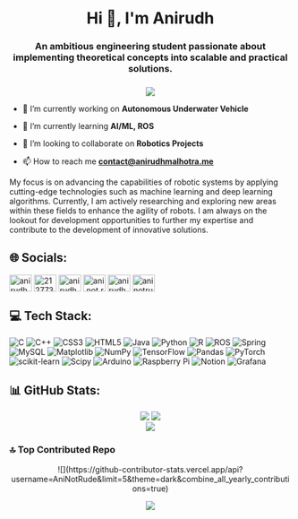 <h1 align="center">Hi 👋, I'm Anirudh</h1>
<h3 align="center">An ambitious engineering student passionate about implementing theoretical concepts into scalable and practical solutions.</h3>

###

###
<div align="center">
  <img src="https://profile-counter.glitch.me/AniNotRude/count.svg?"  />
</div>



- 🔭 I’m currently working on **Autonomous Underwater Vehicle**

- 🌱 I’m currently learning **AI/ML, ROS**

- 👯 I’m looking to collaborate on **Robotics Projects**

- 📫 How to reach me **contact@anirudhmalhotra.me**

 My focus is on advancing the capabilities of robotic systems by applying cutting-edge technologies such as machine learning and deep learning algorithms. Currently, I am actively researching and exploring new areas within these fields to enhance the agility of robots. I am always on the lookout for development opportunities to further my expertise and contribute to the development of innovative solutions.

## 🌐 Socials:
<p align="left">
<a href="https://linkedin.com/in/anirudh-malhotra" target="blank"><img align="center" src="https://raw.githubusercontent.com/rahuldkjain/github-profile-readme-generator/master/src/images/icons/Social/linked-in-alt.svg" alt="anirudh-malhotra" height="30" width="40" /></a>
<a href="https://stackoverflow.com/users/21277310" target="blank"><img align="center" src="https://raw.githubusercontent.com/rahuldkjain/github-profile-readme-generator/master/src/images/icons/Social/stack-overflow.svg" alt="21277310" height="30" width="40" /></a>
<a href="https://kaggle.com/anirudhmalhotra" target="blank"><img align="center" src="https://raw.githubusercontent.com/rahuldkjain/github-profile-readme-generator/master/src/images/icons/Social/kaggle.svg" alt="anirudhmalhotra" height="30" width="40" /></a>
<a href="https://instagram.com/ani.not.rude" target="blank"><img align="center" src="https://raw.githubusercontent.com/rahuldkjain/github-profile-readme-generator/master/src/images/icons/Social/instagram.svg" alt="ani.not.rude" height="30" width="40" /></a>
<a href="https://www.hackerrank.com/anirudhmalhotra3" target="blank"><img align="center" src="https://raw.githubusercontent.com/rahuldkjain/github-profile-readme-generator/master/src/images/icons/Social/hackerrank.svg" alt="anirudhmalhotra3" height="30" width="40" /></a>
<a href="https://auth.geeksforgeeks.org/user/aninotrude" target="blank"><img align="center" src="https://raw.githubusercontent.com/rahuldkjain/github-profile-readme-generator/master/src/images/icons/Social/geeks-for-geeks.svg" alt="aninotrude" height="30" width="40" /></a>
</p>

## 💻 Tech Stack:
![C](https://img.shields.io/badge/c-%2300599C.svg?style=for-the-badge&logo=c&logoColor=white) ![C++](https://img.shields.io/badge/c++-%2300599C.svg?style=for-the-badge&logo=c%2B%2B&logoColor=white) ![CSS3](https://img.shields.io/badge/css3-%231572B6.svg?style=for-the-badge&logo=css3&logoColor=white) ![HTML5](https://img.shields.io/badge/html5-%23E34F26.svg?style=for-the-badge&logo=html5&logoColor=white) ![Java](https://img.shields.io/badge/java-%23ED8B00.svg?style=for-the-badge&logo=openjdk&logoColor=white) ![Python](https://img.shields.io/badge/python-3670A0?style=for-the-badge&logo=python&logoColor=ffdd54) ![R](https://img.shields.io/badge/r-%23276DC3.svg?style=for-the-badge&logo=r&logoColor=white) ![ROS](https://img.shields.io/badge/ros-%230A0FF9.svg?style=for-the-badge&logo=ros&logoColor=white) ![Spring](https://img.shields.io/badge/spring-%236DB33F.svg?style=for-the-badge&logo=spring&logoColor=white) ![MySQL](https://img.shields.io/badge/mysql-%2300000f.svg?style=for-the-badge&logo=mysql&logoColor=white) ![Matplotlib](https://img.shields.io/badge/Matplotlib-%23ffffff.svg?style=for-the-badge&logo=Matplotlib&logoColor=black) ![NumPy](https://img.shields.io/badge/numpy-%23013243.svg?style=for-the-badge&logo=numpy&logoColor=white) ![TensorFlow](https://img.shields.io/badge/TensorFlow-%23FF6F00.svg?style=for-the-badge&logo=TensorFlow&logoColor=white) ![Pandas](https://img.shields.io/badge/pandas-%23150458.svg?style=for-the-badge&logo=pandas&logoColor=white) ![PyTorch](https://img.shields.io/badge/PyTorch-%23EE4C2C.svg?style=for-the-badge&logo=PyTorch&logoColor=white) ![scikit-learn](https://img.shields.io/badge/scikit--learn-%23F7931E.svg?style=for-the-badge&logo=scikit-learn&logoColor=white) ![Scipy](https://img.shields.io/badge/SciPy-%230C55A5.svg?style=for-the-badge&logo=scipy&logoColor=%white) ![Arduino](https://img.shields.io/badge/-Arduino-00979D?style=for-the-badge&logo=Arduino&logoColor=white) ![Raspberry Pi](https://img.shields.io/badge/-RaspberryPi-C51A4A?style=for-the-badge&logo=Raspberry-Pi) ![Notion](https://img.shields.io/badge/Notion-%23000000.svg?style=for-the-badge&logo=notion&logoColor=white) ![Grafana](https://img.shields.io/badge/grafana-%23F46800.svg?style=for-the-badge&logo=grafana&logoColor=white)

## 📊 GitHub Stats:
<div align="center">
 
![](https://github-readme-stats.vercel.app/api?username=AniNotRude&theme=dark&hide_border=false&include_all_commits=false&count_private=false)
![](https://github-readme-streak-stats.herokuapp.com/?user=AniNotRude&theme=dark&hide_border=false)<br/>
![](https://github-readme-stats.vercel.app/api/top-langs/?username=AniNotRude&theme=dark&hide_border=false&include_all_commits=false&count_private=false&layout=compact)
</div>

### 🔝 Top Contributed Repo
<div align="center">
![](https://github-contributor-stats.vercel.app/api?username=AniNotRude&limit=5&theme=dark&combine_all_yearly_contributions=true)


![]("https://clipart-library.com/image_gallery/n1582649.gif")
</div>

###

